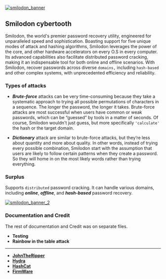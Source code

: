 [![smilodon_banner](https://github.com/pxcs/smilodon/assets/151133481/0f54e7ec-dca8-47f4-ab67-75e0edf2a50d)](https://github.com/pxcs/smilodon)
<img src="https://www.animatedimages.org/data/media/562/animated-line-image-0378.gif" width="1000" height="2" />

## Smilodon cybertooth
Smilodon, the world's premier password recovery utility, engineered for unparalleled speed and sophistication. Boasting support for five unique modes of attack and hashing algorithms, Smilodon leverages the power of the core, and other hardware accelerators on every O.S in every computer. Its advanced capabilities also facilitate distributed password cracking, making it an indispensable tool for both online and offline scenarios. With Smilodon, recover passwords across diverse ```domains,``` including ```hash-based``` and other complex systems, with unprecedented efficiency and reliability.

### Types of attacks 
- ***Brute-force*** attacks can be very time-consuming because they take a systematic approach to trying all possible permutations of characters in a sequence. The longer the password, the longer it takes. Brute-force attacks are most successful when users have common or weak passwords, which can be “guessed” by tools in a matter of seconds. Of course, Smilodon wouldn't just guess, but more specifically ```'calculate'``` the hash or the target domain.

- ***Dictionary*** attack are similar to brute-force attacks, but they’re less about quantity and more about quality. In other words, instead of trying every possible combination, Smilodon start with the assumption that users are likely to follow certain patterns when they create a password. So they will home in on the most likely words rather than trying everything.

### Surplus 
Supports ```distributed``` password cracking. It can handle various domains, including ***online***, ***offline***, and ***hash-based*** password recovery.

[![smilodon_banner_2](https://github.com/pxcs/smilodon/assets/151133481/f35820fd-18f4-4068-ac98-71c2c3021ec9)](https://github.com/pxcs/smilodon)

### Documentation and Credit

The rest of documentation and Credit was on separate files.<br>

- **Testing**<br>
- **Rainbow in the table attack**<br>
<hr>

- [**JohnTheRipper**](https://github.com/openwall/john)
- [**Hydra**](https://github.com/vanhauser-thc/thc-hydra)
- [**HashCat**](https://github.com/hashcat/hashcat)
- [**FirmWare**](https://github.com/DarkFlippers/unleashed-firmware)



